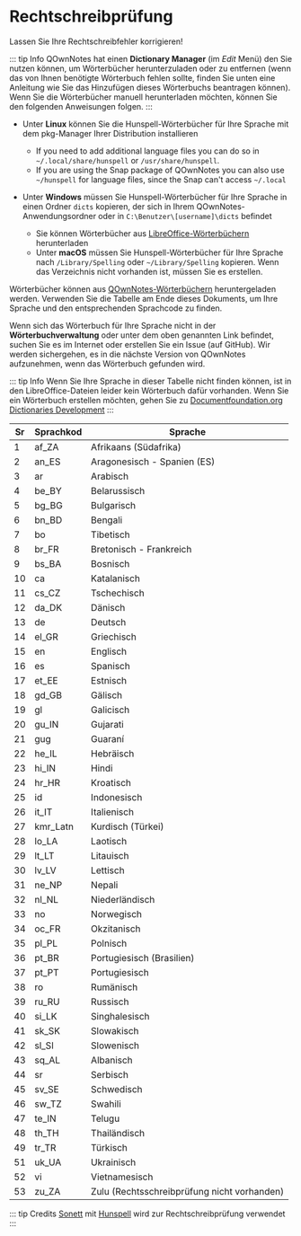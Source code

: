 # Rechtschreibprüfung

Lassen Sie Ihre Rechtschreibfehler korrigieren!

::: tip Info
QOwnNotes hat einen  **Dictionary Manager** (im _Edit_ Menü) den Sie nutzen können, um Wörterbücher herunterzuladen oder zu entfernen (wenn das von Ihnen benötigte Wörterbuch fehlen sollte, finden Sie unten eine Anleitung wie Sie das Hinzufügen dieses Wörterbuchs beantragen können). Wenn Sie die Wörterbücher manuell herunterladen möchten, können Sie den folgenden Anweisungen folgen.
:::

- Unter **Linux** können Sie die Hunspell-Wörterbücher für Ihre Sprache mit dem pkg-Manager Ihrer Distribution installieren

  - If you need to add additional language files you can do so in `~/.local/share/hunspell` or `/usr/share/hunspell`.
  - If you are using the Snap package of QOwnNotes you can also use `~/hunspell` for language files, since the Snap can't access `~/.local`

- Unter **Windows** müssen Sie Hunspell-Wörterbücher für Ihre Sprache in einen Ordner `dicts` kopieren, der sich in Ihrem QOwnNotes-Anwendungsordner oder in `C:\Benutzer\[username]\dicts` befindet
  - Sie können Wörterbücher aus [LibreOffice-Wörterbüchern](https://github.com/LibreOffice/dictionaries) herunterladen
  - Unter **macOS** müssen Sie Hunspell-Wörterbücher für Ihre Sprache nach `/Library/Spelling` oder `~/Library/Spelling` kopieren. Wenn das Verzeichnis nicht vorhanden ist, müssen Sie es erstellen.

Wörterbücher können aus [QOwnNotes-Wörterbüchern](https://github.com/qownnotes/dictionaries) heruntergeladen werden. Verwenden Sie die Tabelle am Ende dieses Dokuments, um Ihre Sprache und den entsprechenden Sprachcode zu finden.

Wenn sich das Wörterbuch für Ihre Sprache nicht in der **Wörterbuchverwaltung** oder unter dem oben genannten Link befindet, suchen Sie es im Internet oder erstellen Sie ein Issue (auf GitHub). Wir werden sichergehen, es in die nächste Version von QOwnNotes aufzunehmen, wenn das Wörterbuch gefunden wird.

::: tip Info
Wenn Sie Ihre Sprache in dieser Tabelle nicht finden können, ist in den LibreOffice-Dateien leider kein Wörterbuch dafür vorhanden. Wenn Sie ein Wörterbuch erstellen möchten, gehen Sie zu [Documentfoundation.org Dictionaries Development](https://wiki.documentfoundation.org/Development/Dictionaries)
:::

| Sr | Sprachkod | Sprache                                     |
| -- | --------- | ------------------------------------------- |
| 1  | af_ZA     | Afrikaans (Südafrika)                       |
| 2  | an_ES     | Aragonesisch - Spanien (ES)                 |
| 3  | ar        | Arabisch                                    |
| 4  | be_BY     | Belarussisch                                |
| 5  | bg_BG     | Bulgarisch                                  |
| 6  | bn_BD     | Bengali                                     |
| 7  | bo        | Tibetisch                                   |
| 8  | br_FR     | Bretonisch - Frankreich                     |
| 9  | bs_BA     | Bosnisch                                    |
| 10 | ca        | Katalanisch                                 |
| 11 | cs_CZ     | Tschechisch                                 |
| 12 | da_DK     | Dänisch                                     |
| 13 | de        | Deutsch                                     |
| 14 | el_GR     | Griechisch                                  |
| 15 | en        | Englisch                                    |
| 16 | es        | Spanisch                                    |
| 17 | et_EE     | Estnisch                                    |
| 18 | gd_GB     | Gälisch                                     |
| 19 | gl        | Galicisch                                   |
| 20 | gu_IN     | Gujarati                                    |
| 21 | gug       | Guaraní                                     |
| 22 | he_IL     | Hebräisch                                   |
| 23 | hi_IN     | Hindi                                       |
| 24 | hr_HR     | Kroatisch                                   |
| 25 | id        | Indonesisch                                 |
| 26 | it_IT     | Italienisch                                 |
| 27 | kmr_Latn  | Kurdisch (Türkei)                           |
| 28 | lo_LA     | Laotisch                                    |
| 29 | lt_LT     | Litauisch                                   |
| 30 | lv_LV     | Lettisch                                    |
| 31 | ne_NP     | Nepali                                      |
| 32 | nl_NL     | Niederländisch                              |
| 33 | no        | Norwegisch                                  |
| 34 | oc_FR     | Okzitanisch                                 |
| 35 | pl_PL     | Polnisch                                    |
| 36 | pt_BR     | Portugiesisch (Brasilien)                   |
| 37 | pt_PT     | Portugiesisch                               |
| 38 | ro        | Rumänisch                                   |
| 39 | ru_RU     | Russisch                                    |
| 40 | si_LK     | Singhalesisch                               |
| 41 | sk_SK     | Slowakisch                                  |
| 42 | sl_Sl     | Slowenisch                                  |
| 43 | sq_AL     | Albanisch                                   |
| 44 | sr        | Serbisch                                    |
| 45 | sv_SE     | Schwedisch                                  |
| 46 | sw_TZ     | Swahili                                     |
| 47 | te_IN     | Telugu                                      |
| 48 | th_TH     | Thailändisch                                |
| 49 | tr_TR     | Türkisch                                    |
| 51 | uk_UA     | Ukrainisch                                  |
| 52 | vi        | Vietnamesisch                               |
| 53 | zu_ZA     | Zulu (Rechtsschreibprüfung nicht vorhanden) |

::: tip
Credits [Sonett](https://github.com/KDE/sonnet) mit [Hunspell](https://hunspell.github.io/) wird zur Rechtschreibprüfung verwendet
:::
